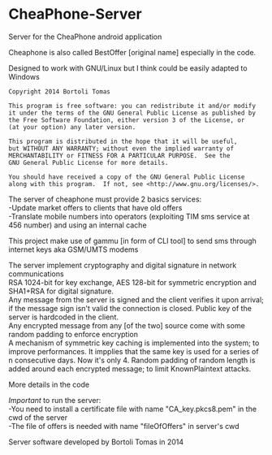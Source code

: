 # CheaPhone-Server
Server for the CheaPhone android application

Cheaphone is also called BestOffer [original name] especially in the code.


Designed to work with GNU/Linux but I think could be easily adapted to Windows

    Copyright 2014 Bortoli Tomas

    This program is free software: you can redistribute it and/or modify
    it under the terms of the GNU General Public License as published by
    the Free Software Foundation, either version 3 of the License, or
    (at your option) any later version.

    This program is distributed in the hope that it will be useful,
    but WITHOUT ANY WARRANTY; without even the implied warranty of
    MERCHANTABILITY or FITNESS FOR A PARTICULAR PURPOSE.  See the
    GNU General Public License for more details.

    You should have received a copy of the GNU General Public License
    along with this program.  If not, see <http://www.gnu.org/licenses/>.

The server of cheaphone must provide 2 basics services:<br/>
-Update market offers to clients that have old offers<br/>
-Translate mobile numbers into operators (exploiting TIM sms service at 456 number) and using an internal cache


This project make use of gammu [in form of CLI tool] to send sms through internet keys aka GSM/UMTS modems 



The server implement cryptography and digital signature in network communications<br/>
RSA 1024-bit for key exchange, AES 128-bit for symmetric encryption and SHA1+RSA for digital signature.<br/>
Any message from the server is signed and the client verifies it upon arrival; if the message sign isn't valid the connection is closed. Public key of the server is hardcoded in the client.<br/>
Any encrypted message from any [of the two] source come with some random padding to enforce encryption<br/>
A mechanism of symmetric key caching is implemented into the system; to improve performances. It impplies that the same key is used for a series of n consecutive days. Now it's only 4.
Random padding of random length is added around each encrypted message; to limit KnownPlaintext attacks.


More details in the code

*Important* to run the server:<br/>
-You need to install a certificate file with name "CA_key.pkcs8.pem" in the cwd of the server<br/>
-The file of offers is needed with name "fileOfOffers" in server's cwd


Server software developed by Bortoli Tomas in 2014
